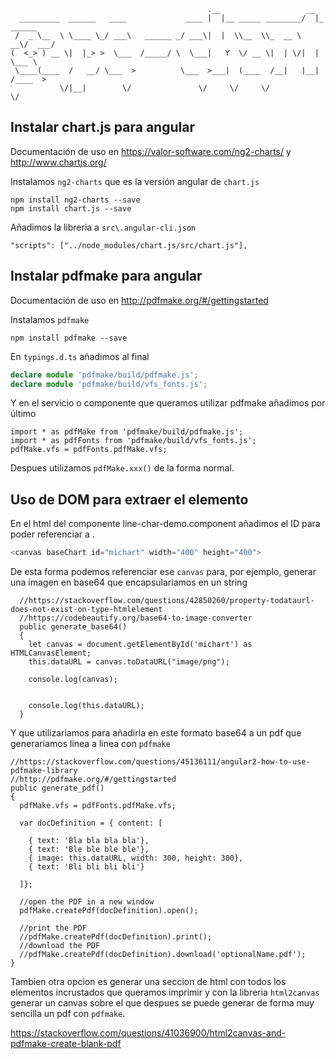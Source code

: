 

```
                                            .__                   __          
  _________  ______   ____             ____ |  |__ _____ ________/  |_  ______
 /  _ \__  \ \____ \_/ ___\   ______ _/ ___\|  |  \\__  \\_  __ \   __\/  ___/
(  <_> ) __ \|  |_> >  \___  /_____/ \  \___|   Y  \/ __ \|  | \/|  |  \___ \ 
 \____(____  /   __/ \___  >          \___  >___|  (____  /__|   |__| /____  >
           \/|__|        \/               \/     \/     \/                 \/ 
```
                                                                              
Instalar chart.js para angular
-----------------------------
Documentación de uso en https://valor-software.com/ng2-charts/ y http://www.chartjs.org/



Instalamos `ng2-charts` que es la versión angular de `chart.js`
```
npm install ng2-charts --save
npm install chart.js --save
```

Añadimos la libreria a `src\.angular-cli.json`
```shell
"scripts": ["../node_modules/chart.js/src/chart.js"],
```

Instalar pdfmake para angular
-----------------------------
Documentación de uso en http://pdfmake.org/#/gettingstarted

Instalamos `pdfmake`
```shell
npm install pdfmake --save
```

En `typings.d.ts` añadimos al final
```typescript
declare module 'pdfmake/build/pdfmake.js';
declare module 'pdfmake/build/vfs_fonts.js';
```

Y en el servicio o componente que queramos utilizar pdfmake añadimos por último
```
import * as pdfMake from 'pdfmake/build/pdfmake.js';
import * as pdfFonts from 'pdfmake/build/vfs_fonts.js';
pdfMake.vfs = pdfFonts.pdfMake.vfs;
```
Despues utilizamos `pdfMake.xxx()` de la forma normal.


Uso de DOM para extraer el elemento <canvas>
---------------------------------------------

En el html del componente line-char-demo.component añadimos el ID para poder referenciar a <canvas>.
```typescript
<canvas baseChart id="michart" width="400" height="400">
```

De esta forma podemos referenciar ese `canvas` para, por ejemplo, generar una imagen en base64 que encapsulariamos en un string
```
  //https://stackoverflow.com/questions/42850260/property-todataurl-does-not-exist-on-type-htmlelement
  //https://codebeautify.org/base64-to-image-converter
  public generate_base64()
  {
    let canvas = document.getElementById('michart') as HTMLCanvasElement;
    this.dataURL = canvas.toDataURL("image/png");

    console.log(canvas);    


    console.log(this.dataURL);
  }
  ```

  Y que utilizariamos para añadirla en este formato base64 a un pdf que generariamos linea a linea con `pdfmake`
  ```
  //https://stackoverflow.com/questions/45136111/angular2-how-to-use-pdfmake-library
  //http://pdfmake.org/#/gettingstarted
  public generate_pdf()
  {
    pdfMake.vfs = pdfFonts.pdfMake.vfs;

    var docDefinition = { content: [
      
      { text: 'Bla bla bla bla'},
      { text: 'Ble ble ble ble'},
      { image: this.dataURL, width: 300, height: 300},
      { text: 'Bli bli bli bli'}

    ]};

    //open the PDF in a new window
    pdfMake.createPdf(docDefinition).open();

    //print the PDF
    //pdfMake.createPdf(docDefinition).print();
    //download the PDF
    //pdfMake.createPdf(docDefinition).download('optionalName.pdf');    
  }
  ```

  Tambien otra opcion es generar una seccion de html con todos los elementos incrustados que queramos imprimir y con la libreria `html2canvas` generar un canvas sobre el que despues se puede generar de forma muy sencilla un pdf con `pdfmake`.

  https://stackoverflow.com/questions/41036900/html2canvas-and-pdfmake-create-blank-pdf
